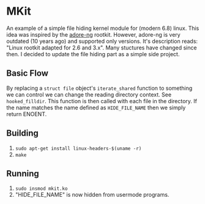 # MKit
An example of a simple file hiding kernel module for (modern 6.8) linux.
This idea was inspired by the [adore-ng](https://github.com/yaoyumeng/adore-ng) rootkit. However, adore-ng is 
very outdated (10 years ago) and supported only versions. It's description reads: "Linux rootkit adapted for 2.6 and 3.x". Many stuctures have changed since then. I decided to update the file hiding part as a simple side project.

## Basic Flow
By replacing a `struct file` object's `iterate_shared` function to something we can control we can change the reading directory context. See `hooked_filldir`. This function is then called with each file in the directory. If the name matches the name defined as `HIDE_FILE_NAME` then we simply return ENOENT. 

## Building
1. `sudo apt-get install linux-headers-$(uname -r)`
2. `make`

## Running
1. `sudo insmod mkit.ko`
2. "HIDE_FILE_NAME" is now hidden from usermode programs.
